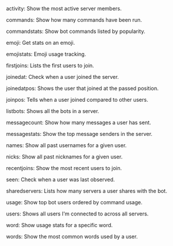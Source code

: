 activity: Show the most active server members.

commands: Show how many commands have been run.

commandstats: Show bot commands listed by popularity.

emoji: Get stats on an emoji.

emojistats: Emoji usage tracking.

firstjoins: Lists the first users to join.

joinedat: Check when a user joined the server.

joinedatpos: Shows the user that joined at the passed position.

joinpos: Tells when a user joined compared to other users.

listbots: Shows all the bots in a server.

messagecount: Show how many messages a user has sent.

messagestats: Show the top message senders in the server.

names: Show all past usernames for a given user.

nicks: Show all past nicknames for a given user.

recentjoins: Show the most recent users to join.

seen: Check when a user was last observed.

sharedservers: Lists how many servers a user shares with the bot.

usage: Show top bot users ordered by command usage.

users: Shows all users I'm connected to across all servers.

word: Show usage stats for a specific word.

words: Show the most common words used by a user.